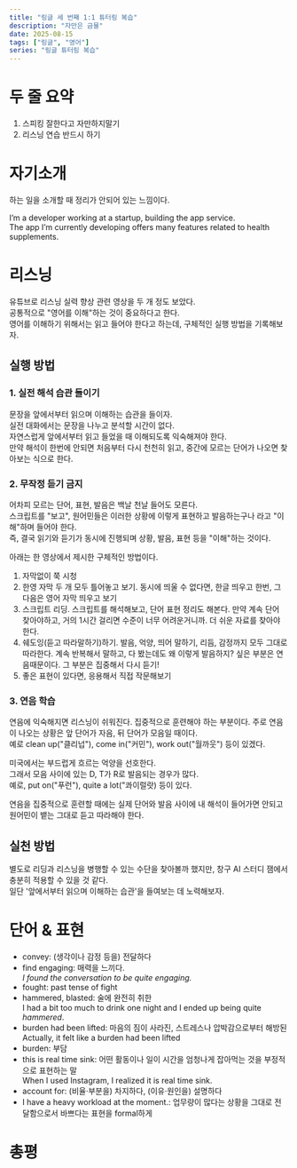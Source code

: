 ```yaml
---
title: "링글 세 번째 1:1 튜터링 복습"
description: "자만은 금물"
date: 2025-08-15
tags: ["링글", "영어"]
series: "링글 튜터링 복습"
---
```


# 두 줄 요약

1. 스피킹 잘한다고 자만하지말기
2. 리스닝 연습 반드시 하기

# 자기소개

하는 일을 소개할 때 정리가 안되어 있는 느낌이다.  

I’m a developer working at a startup, building the app service.  
The app I’m currently developing offers many features related to health supplements.

# 리스닝

유튜브로 리스닝 실력 향상 관련 영상을 두 개 정도 보았다.  
공통적으로 "영어를 이해"하는 것이 중요하다고 한다.  
영어를 이해하기 위해서는 읽고 들어야 한다고 하는데, 구체적인 실행 방법을 기록해보자.

## 실행 방법

### 1. 실전 해석 습관 들이기
문장을 앞에서부터 읽으며 이해하는 습관을 들이자.  
실전 대화에서는 문장을 나누고 분석할 시간이 없다.  
자연스럽게 앞에서부터 읽고 들었을 때 이해되도록 익숙해져야 한다.  
만약 해석이 한번에 안되면 처음부터 다시 천천히 읽고, 중간에 모르는 단어가 나오면 찾아보는 식으로 한다.

### 2. 무작정 듣기 금지
어차피 모르는 단어, 표현, 발음은 백날 천날 들어도 모른다.  
스크립트를 "보고", 원어민들은 이러한 상황에 이렇게 표현하고 발음하는구나 라고 "이해"하며 들어야 한다.  
즉, 결국 읽기와 듣기가 동시에 진행되며 상황, 발음, 표현 등을 "이해"하는 것이다.

아래는 한 영상에서 제시한 구체적인 방법이다.

1. 자막없이 쭉 시청
2. 한영 자막 두 개 모두 틀어놓고 보기. 동시에 띄울 수 없다면, 한글 띄우고 한번, 그 다음은 영어 자막 띄우고 보기
3. 스크립트 리딩. 스크립트를 해석해보고, 단어 표현 정리도 해본다. 만약 계속 단어 찾아야하고, 거의 1시간 걸리면 수준이 너무 어려운거니까.  더 쉬운 자료를 찾아야 한다.
4. 쉐도잉(듣고 따라말하기)하기. 발음, 억양, 띄어 말하기, 리듬, 감정까지 모두 그대로 따라한다. 계속 반복해서 말하고, 다 봤는데도 왜 이렇게 발음하지? 싶은 부분은 연음때문이다. 그 부분은 집중해서 다시 듣기!
5. 좋은 표현이 있다면, 응용해서 직접 작문해보기

### 3. 연음 학습

연음에 익숙해지면 리스닝이 쉬워진다. 집중적으로 훈련해야 하는 부분이다. 
주로 연음이 나오는 상황은 앞 단어가 자음, 뒤 단어가 모음일 때이다.  
예로 clean up("클리넙"), come in("커민"), work out("월까웃") 등이 있겠다.

미국에서는 부드럽게 흐르는 억양을 선호한다.  
그래서 모음 사이에 있는 D, T가 R로 발음되는 경우가 많다.  
예로, put on("푸런"), quite a lot("콰이럴랏) 등이 있다.

연음을 집중적으로 훈련할 때에는 실제 단어와 발음 사이에 내 해석이 들어가면 안되고 원어민이 뱉는 그대로 듣고 따라해야 한다.

## 실천 방법

별도로 리딩과 리스닝을 병행할 수 있는 수단을 찾아볼까 했지만, 창구 AI 스터디 잼에서 충분히 적용할 수 있을 것 같다.  
일단 '앞에서부터 읽으며 이해하는 습관'을 들여보는 데 노력해보자.

# 단어 & 표현

- convey: (생각이나 감정 등을) 전달하다
- find engaging: 매력을 느끼다.  
  _I found the conversation to be quite engaging._
- fought: past tense of fight
- hammered, blasted: 술에 완전히 취한  
  I had a bit too much to drink one night and I ended up being quite _hammered_.
- burden had been lifted: 마음의 짐이 사라진, 스트레스나 압박감으로부터 해방된  
  Actually, it felt like a burden had been lifted
- burden: 부담
- this is real time sink: 어떤 활동이나 일이 시간을 엄청나게 잡아먹는 것을 부정적으로 표현하는 말  
  When I used Instagram, I realized it is real time sink.
- account for: (비율·부분을) 차지하다, (이유·원인을) 설명하다
- I have a heavy workload at the moment.: 업무량이 많다는 상황을 그대로 전달함으로서 바쁘다는 표현을 formal하게

# 총평

